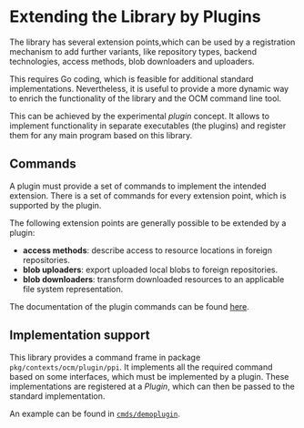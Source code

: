 # Extending the Library by Plugins

The library has several extension points,which can be used by a registration
mechanism to add further variants, like repository types, backend technologies,
access methods, blob downloaders and uploaders.

This requires Go coding, which is feasible for additional standard
implementations. Nevertheless, it is useful to provide a more dynamic 
way to enrich the functionality of the library and the OCM command line
tool.

This can be achieved by the experimental *plugin* concept. It allows 
to implement functionality in separate executables (the plugins) and
register them for any main program based on this library.

## Commands 

A plugin must provide a set of commands to implement the intended extension.
There is a set of commands for every extension point, which is supported
by the plugin.

The following extension points are generally possible to be
extended by a plugin:

- **access methods**: describe access to resource locations in foreign repositories.
- **blob uploaders**: export uploaded local blobs to foreign repositories.
- **blob downloaders**: transform downloaded resources to an applicable file system representation.


The documentation of the plugin commands can be found [here](../pluginreference/plugin.md).

## Implementation support

This library provides a command frame in package `pkg/contexts/ocm/plugin/ppi`.
It implements all the required command based on some interfaces, which must be
implemented by a plugin. These implementations are registered at a 
*Plugin*, which can then be passed to the standard implementation.

An example can be found in [`cmds/demoplugin`](https://github.com/open-component-model/ocm/tree/main/cmds/demoplugin).